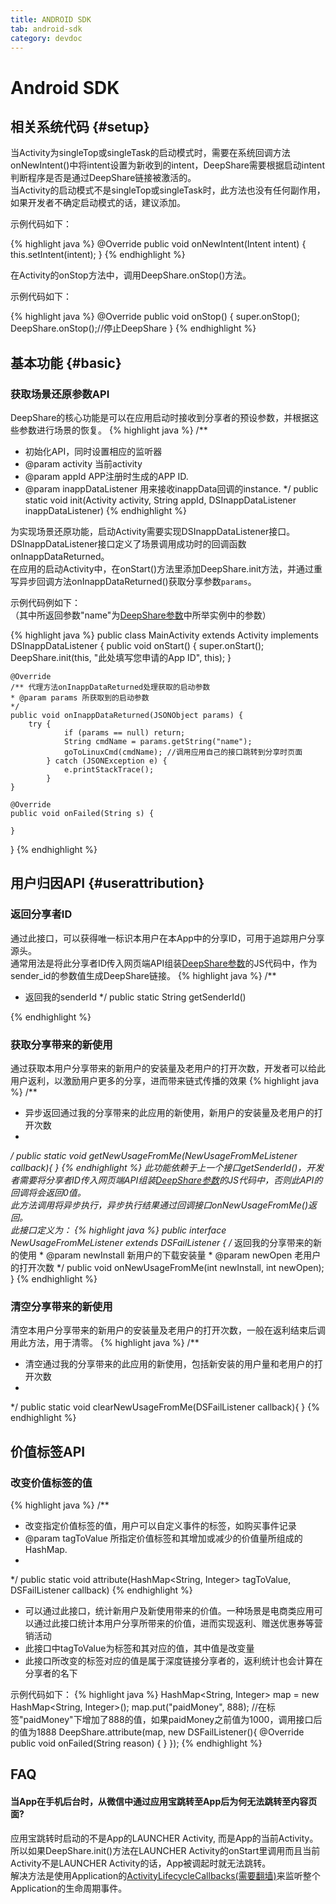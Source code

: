 ```yaml
---
title: ANDROID SDK
tab: android-sdk
category: devdoc
---
```

# Android SDK

## 相关系统代码 {#setup}
当Activity为singleTop或singleTask的启动模式时，需要在系统回调方法onNewIntent()中将intent设置为新收到的intent，DeepShare需要根据启动intent判断程序是否是通过DeepShare链接被激活的。   
当Activity的启动模式不是singleTop或singleTask时，此方法也没有任何副作用，如果开发者不确定启动模式的话，建议添加。

示例代码如下：

{% highlight java %}
@Override
public void onNewIntent(Intent intent) {
    this.setIntent(intent);
}
{% endhighlight %}


在Activity的onStop方法中，调用DeepShare.onStop()方法。

示例代码如下：

{% highlight java %}
@Override
public void onStop() {
    super.onStop();
    DeepShare.onStop();//停止DeepShare
}
{% endhighlight %}

## 基本功能 {#basic}

### 获取场景还原参数API
DeepShare的核心功能是可以在应用启动时接收到分享者的预设参数，并根据这些参数进行场景的恢复。
{% highlight java %}
/**
 * 初始化API，同时设置相应的监听器
 * @param activity 当前activity
 * @param appId APP注册时生成的APP ID.
 * @param inappDataListener 用来接收inappData回调的instance.
 */
public static void init(Activity activity, String appId, DSInappDataListener inappDataListener)
{% endhighlight %}

为实现场景还原功能，启动Activity需要实现DSInappDataListener接口。DSInappDataListener接口定义了场景调用成功时的回调函数onInappDataReturned。   
在应用的启动Activity中，在onStart()方法里添加DeepShare.init方法，并通过重写异步回调方法onInappDataReturned()获取分享参数`params`。   

示例代码例如下：   
（其中所返回参数"name"为<a class="page-link" href="#deepshare-params-recovery" >DeepShare参数</a>中所举实例中的参数）

{% highlight java %}
public class MainActivity extends Activity implements DSInappDataListener {
    public void onStart() {
        super.onStart();
        DeepShare.init(this, "此处填写您申请的App ID", this);
    }
    
    @Override
    /** 代理方法onInappDataReturned处理获取的启动参数
    * @param params 所获取到的启动参数
    */
    public void onInappDataReturned(JSONObject params) {
        try {
                if (params == null) return;
                String cmdName = params.getString("name");
                goToLinuxCmd(cmdName); //调用应用自己的接口跳转到分享时页面
            } catch (JSONException e) {
                e.printStackTrace();
            }
    }

    @Override
    public void onFailed(String s) {

    }
}
{% endhighlight %}

## 用户归因API {#userattribution}

### 返回分享者ID
通过此接口，可以获得唯一标识本用户在本App中的分享ID，可用于追踪用户分享源头。   
通常用法是将此分享者ID传入网页端API组装<a class="page-link" href="#deepshare-params-attribute" >DeepShare参数</a>的JS代码中，作为sender_id的参数值生成DeepShare链接。
{% highlight java %}
/**
 * 返回我的senderId
 */
public static String getSenderId()

{% endhighlight %}

### 获取分享带来的新使用
通过获取本用户分享带来的新用户的安装量及老用户的打开次数，开发者可以给此用户返利，以激励用户更多的分享，进而带来链式传播的效果
{% highlight java %}
/**
 * 异步返回通过我的分享带来的此应用的新使用，新用户的安装量及老用户的打开次数
 *
 */
public static void getNewUsageFromMe(NewUsageFromMeListener callback){
}
{% endhighlight %}
此功能依赖于上一个接口getSenderId()，开发者需要将分享者ID传入网页端API组装<a class="page-link" href="#deepshare-params-attribute" >DeepShare参数</a>的JS代码中，否则此API的回调将会返回0值。   
此方法调用将异步执行，异步执行结果通过回调接口onNewUsageFromMe()返回。   
此接口定义为：
{% highlight java %}
public interface NewUsageFromMeListener extends DSFailListener {
    /* 返回我的分享带来的新的使用
     * @param newInstall 新用户的下载安装量
     * @param newOpen 老用户的打开次数
     */
    public void onNewUsageFromMe(int newInstall, int newOpen);
}
{% endhighlight %}

### 清空分享带来的新使用
清空本用户分享带来的新用户的安装量及老用户的打开次数，一般在返利结束后调用此方法，用于清零。
{% highlight java %}
/**
 * 清空通过我的分享带来的此应用的新使用，包括新安装的用户量和老用户的打开次数
 *
 */
public static void clearNewUsageFromMe(DSFailListener callback){
}
{% endhighlight %}

## 价值标签API

### 改变价值标签的值
{% highlight java %}
/**
 * 改变指定价值标签的值，用户可以自定义事件的标签，如购买事件记录
 * @param tagToValue 所指定价值标签和其增加或减少的价值量所组成的HashMap.
 *
 */
public static void attribute(HashMap<String, Integer> tagToValue, DSFailListener callback)
{% endhighlight %}
- 可以通过此接口，统计新用户及新使用带来的价值。一种场景是电商类应用可以通过此接口统计本用户分享所带来的价值，进而实现返利、赠送优惠券等营销活动
- 此接口中tagToValue为标签和其对应的值，其中值是改变量
- 此接口所改变的标签对应的值是属于深度链接分享者的，返利统计也会计算在分享者的名下

示例代码如下：
{% highlight java %}
HashMap<String, Integer> map = new HashMap<String, Integer>();
map.put("paidMoney", 888);
//在标签"paidMoney"下增加了888的值，如果paidMoney之前值为1000，调用接口后的值为1888
DeepShare.attribute(map, new DSFailListener(){
    @Override
    public void onFailed(String reason) {
    }
});
{% endhighlight %}

## FAQ

#### 当App在手机后台时，从微信中通过应用宝跳转至App后为何无法跳转至内容页面?    
应用宝跳转时启动的不是App的LAUNCHER Activity, 而是App的当前Activity。所以如果DeepShare.init()方法在LAUNCHER Activity的onStart里调用而且当前Activity不是LAUNCHER Activity的话，App被调起时就无法跳转。    
解决方法是使用Application的<a class="page-link" href="http://developer.android.com/reference/android/app/Application.html#registerActivityLifecycleCallbacks(android.app.Application.ActivityLifecycleCallbacks" >ActivityLifecycleCallbacks(需要翻墙)</a>来监听整个Application的生命周期事件。


